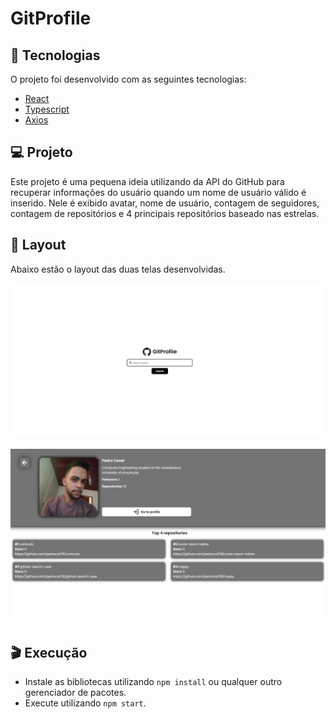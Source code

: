 # GitProfile

## :rocket: Tecnologias

O projeto foi desenvolvido com as seguintes tecnologias:

- [React](https://reactjs.org/)
- [Typescript](https://www.typescriptlang.org/)
- [Axios](https://github.com/axios/axios/)

## :computer: Projeto

Este projeto é uma pequena ideia utilizando da API do GitHub para recuperar informações do usuário quando um nome de usuário válido é inserido. Nele é exibido avatar, nome de usuário, contagem de seguidores, contagem de repositórios e 4 principais repositórios baseado nas estrelas.

## :bookmark: Layout

Abaixo estão o layout das duas telas desenvolvidas.

<p align="center">
    <img alt="Home" src=".github/home.png" width="700">
    <br />
    <br />
    <img alt="Profile" src=".github/profile.png" width="700">
</p>

## :clapper: Execução
* Instale as bibliotecas utilizando `npm install` ou qualquer outro gerenciador de pacotes.
* Execute utilizando `npm start`.
